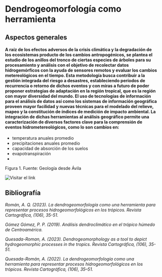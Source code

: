 #  **Dendrogeomorfología como herramienta**

## **Aspectos generales**


#### A raíz de los efectos adversos de la crisis climática y la degradación de los ecosistemas producto de los cambios antropogénicos, se plantea el estudio de los anillos del tronco de ciertas especies de árboles para su procesamiento y análisis con el objetivo de recolectar datos hidrogemórficos con la ayuda de sensores remotos y evaluar los cambios metereológicos en el tiempo. Esta metodología busca contribuir a la gestión integrada del riesgo a desastres, estableciendo períodos de recurrencia o retorno de dichos eventos y con miras a futuro de poder proponer estrategias de adaptación en la región tropical, que es la región con mayor diversidad del mundo. El uso de tecnologías de información para el análisis de datos así como los sistemas de información geográfica proveen mayor facilidad y nuevas técnicas para el modelado del relieve, mapeo y la constitución de índices de medición de impacto ambiental. La integración de dichas herramientas al análisis geográfico permite una caracterización de diversos factores clave para la comprensión de eventos hidrometereológicos, como lo son cambios en: 
* temperatura anuales promedio
* precipitaciones anuales promedio
* capacidad de absorción de los suelos
* evapotranspiración 
* 


 Figura 1.  Fuente: Geología desde Ávila
 
 ![Visitar el link](https://geolodiaavila.files.wordpress.com/2019/11/figura1.png?w=1024.png)
 
 ## **Bibliografía** 
 
_Román, A. Q. (2023). La dendrogeomorfología como una herramienta para representar procesos hidrogeomorfológicos en los trópicos. Revista Cartográfica, (106), 35-51._

_Gómez Gómez, P. P. (2019). Análisis dendroclimático en el trópico húmedo de Centroamérica._

_Quesada-Roman, A. (2023). Dendrogeomorphology as a tool to depict hydrogeomorphic processes in the tropics. Revista Cartográfica, (106), 35-51._

_Quesada-Román, A. (2022). La dendrogeomorfología como una herramienta para representar procesos hidrogeomorfológicos en los trópicos. Revista Cartográfica, (106), 35–51._
 
